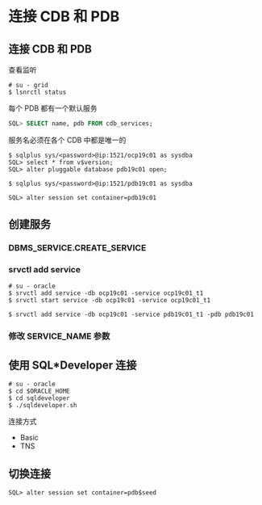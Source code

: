 # 连接 CDB 和 PDB

## 连接 CDB 和 PDB

查看监听
```
# su - grid
$ lsnrctl status
```

每个 PDB 都有一个默认服务
```sql
SQL> SELECT name, pdb FROM cdb_services;
```

服务名必须在各个 CDB 中都是唯一的
```
$ sqlplus sys/<password>@ip:1521/ocp19c01 as sysdba
SQL> select * from v$version;
SQL> alter pluggable database pdb19c01 open;
```
```
$ sqlplus sys/<password>@ip:1521/pdb19c01 as sysdba
```
```
SQL> alter session set container=pdb19c01
```

## 创建服务

### DBMS_SERVICE.CREATE_SERVICE

### srvctl add service

```
# su - oracle
$ srvctl add service -db ocp19c01 -service ocp19c01_t1
$ srvctl start service -db ocp19c01 -service ocp19c01_t1
```
```
$ srvctl add service -db ocp19c01 -service pdb19c01_t1 -pdb pdb19c01
```

### 修改 SERVICE_NAME 参数


## 使用 SQL*Developer 连接

```
# su - oracle
$ cd $ORACLE_HOME
$ cd sqldeveloper
$ ./sqldeveloper.sh
```

连接方式
- Basic
- TNS

## 切换连接

```
SQL> alter session set container=pdb$seed
```
